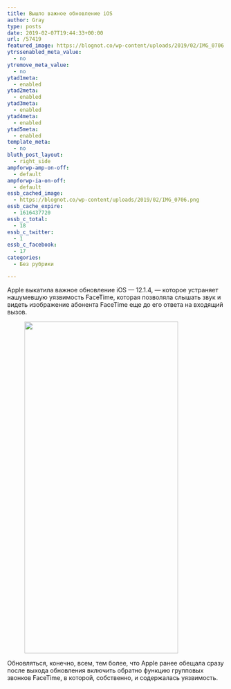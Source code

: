 ```yaml
---
title: Вышло важное обновление iOS
author: Gray
type: posts
date: 2019-02-07T19:44:33+00:00
url: /57419
featured_image: https://blognot.co/wp-content/uploads/2019/02/IMG_0706.png
ytrssenabled_meta_value:
  - no
ytremove_meta_value:
  - no
ytad1meta:
  - enabled
ytad2meta:
  - enabled
ytad3meta:
  - enabled
ytad4meta:
  - enabled
ytad5meta:
  - enabled
template_meta:
  - no
bluth_post_layout:
  - right_side
ampforwp-amp-on-off:
  - default
ampforwp-ia-on-off:
  - default
essb_cached_image:
  - https://blognot.co/wp-content/uploads/2019/02/IMG_0706.png
essb_cache_expire:
  - 1616437720
essb_c_total:
  - 18
essb_c_twitter:
  - 1
essb_c_facebook:
  - 17
categories:
  - Без рубрики

---
```








Apple выкатила важное обновление iOS — 12.1.4, — которое устраняет нашумевшую уязвимость FaceTime, которая позволяла слышать звук и видеть изображение абонента FaceTime еще до его ответа на входящий вызов.

<div class="wp-block-image">
  <figure class="aligncenter is-resized"><img data-attachment-id="57420" data-permalink="https://blognot.co/57419/img_0706" data-orig-file="https://i2.wp.com/blognot.co/wp-content/uploads/2019/02/IMG_0706.png?fit=1242%2C2688&ssl=1" data-orig-size="1242,2688" data-comments-opened="1" data-image-meta="{&quot;aperture&quot;:&quot;0&quot;,&quot;credit&quot;:&quot;&quot;,&quot;camera&quot;:&quot;&quot;,&quot;caption&quot;:&quot;&quot;,&quot;created_timestamp&quot;:&quot;0&quot;,&quot;copyright&quot;:&quot;&quot;,&quot;focal_length&quot;:&quot;0&quot;,&quot;iso&quot;:&quot;0&quot;,&quot;shutter_speed&quot;:&quot;0&quot;,&quot;title&quot;:&quot;&quot;,&quot;orientation&quot;:&quot;0&quot;}" data-image-title="IMG_0706" data-image-description="" data-medium-file="https://i2.wp.com/blognot.co/wp-content/uploads/2019/02/IMG_0706.png?fit=139%2C300&ssl=1" data-large-file="https://i2.wp.com/blognot.co/wp-content/uploads/2019/02/IMG_0706.png?fit=473%2C1024&ssl=1" src="https://i2.wp.com/blognot.co/wp-content/uploads/2019/02/IMG_0706.png?fit=473%2C1024&ssl=1" alt="" class="wp-image-57420" width="355" height="768" srcset="https://i2.wp.com/blognot.co/wp-content/uploads/2019/02/IMG_0706.png?w=1242&ssl=1 1242w, https://i2.wp.com/blognot.co/wp-content/uploads/2019/02/IMG_0706.png?resize=139%2C300&ssl=1 139w, https://i2.wp.com/blognot.co/wp-content/uploads/2019/02/IMG_0706.png?resize=768%2C1662&ssl=1 768w, https://i2.wp.com/blognot.co/wp-content/uploads/2019/02/IMG_0706.png?resize=473%2C1024&ssl=1 473w, https://i2.wp.com/blognot.co/wp-content/uploads/2019/02/IMG_0706.png?resize=231%2C500&ssl=1 231w, https://i2.wp.com/blognot.co/wp-content/uploads/2019/02/IMG_0706.png?resize=739%2C1600&ssl=1 739w, https://i2.wp.com/blognot.co/wp-content/uploads/2019/02/IMG_0706.png?resize=370%2C800&ssl=1 370w" sizes="(max-width: 355px) 100vw, 355px" /></figure>


Обновляться, конечно, всем, тем более, что Apple ранее обещала сразу после выхода обновления включить обратно функцию групповых звонков FaceTime, в которой, собственно, и содержалась уязвимость.